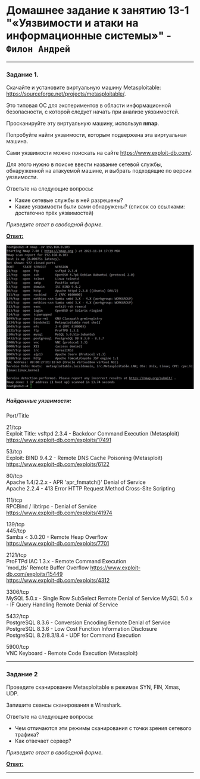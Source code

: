 # Домашнее задание к занятию 13-1 "«Уязвимости и атаки на информационные системы»" - `Филон Андрей`  

---

### Задание 1. 

Скачайте и установите виртуальную машину Metasploitable: https://sourceforge.net/projects/metasploitable/.

Это типовая ОС для экспериментов в области информационной безопасности, с которой следует начать при анализе уязвимостей.

Просканируйте эту виртуальную машину, используя **nmap**.

Попробуйте найти уязвимости, которым подвержена эта виртуальная машина.

Сами уязвимости можно поискать на сайте https://www.exploit-db.com/.

Для этого нужно в поиске ввести название сетевой службы, обнаруженной на атакуемой машине, и выбрать подходящие по версии уязвимости.

Ответьте на следующие вопросы:

- Какие сетевые службы в ней разрешены?
- Какие уязвимости были вами обнаружены? (список со ссылками: достаточно трёх уязвимостей)
  
*Приведите ответ в свободной форме.*  

<ins>**Ответ:**</ins>

![1](https://github.com/AndreyFilon/13-01/blob/main/ports-services.jpg)  

##### Найденные уязвимости:  
Port/Title  

21/tcp  
Exploit Title: vsftpd 2.3.4 - Backdoor Command Execution (Metasploit)  
https://www.exploit-db.com/exploits/17491  

53/tcp  
Exploit: BIND 9.4.2 - Remote DNS Cache Poisoning (Metasploit) 
https://www.exploit-db.com/exploits/6122  

80/tcp  
Apache 1.4/2.2.x - APR 'apr_fnmatch()' Denial of Service  
Apache 2.2.4 - 413 Error HTTP Request Method Cross-Site Scripting  

111/tcp  
RPCBind / libtirpc - Denial of Service  
https://www.exploit-db.com/exploits/41974  

139/tcp  
445/tcp  
Samba < 3.0.20 - Remote Heap Overflow  
https://www.exploit-db.com/exploits/7701  

2121/tcp    
ProFTPd IAC 1.3.x - Remote Command Execution  
'mod_tls' Remote Buffer Overflow 
https://www.exploit-db.com/exploits/15449  
https://www.exploit-db.com/exploits/4312    

3306/tcp   
MySQL 5.0.x - Single Row SubSelect Remote Denial of Service 
MySQL 5.0.x - IF Query Handling Remote Denial of Service 

5432/tcp  
PostgreSQL 8.3.6 - Conversion Encoding Remote Denial of Service  
PostgreSQL 8.3.6 - Low Cost Function Information Disclosure  
PostgreSQL 8.2/8.3/8.4 - UDF for Command Execution  

5900/tcp  
VNC Keyboard - Remote Code Execution (Metasploit)  

---

### Задание 2

Проведите сканирование Metasploitable в режимах SYN, FIN, Xmas, UDP.

Запишите сеансы сканирования в Wireshark.

Ответьте на следующие вопросы:

- Чем отличаются эти режимы сканирования с точки зрения сетевого трафика?
- Как отвечает сервер?

*Приведите ответ в свободной форме.*

<ins>**Ответ:**</ins>  

---
